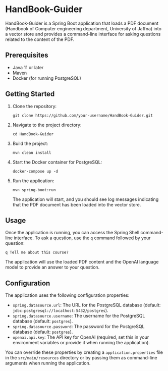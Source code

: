 
# HandBook-Guider

HandBook-Guider is a Spring Boot application that loads a PDF document (Handbook of Computer engineering department, University of Jaffna) into a vector store and provides a command-line interface for asking questions related to the content of the PDF.

## Prerequisites

- Java 11 or later
- Maven
- Docker (for running PostgreSQL)

## Getting Started

1. Clone the repository:

   ```
   git clone https://github.com/your-username/HandBook-Guider.git
   ```

2. Navigate to the project directory:

   ```
   cd HandBook-Guider
   ```

3. Build the project:

   ```
   mvn clean install
   ```

4. Start the Docker container for PostgreSQL:

   ```
   docker-compose up -d
   ```

5. Run the application:

   ```
   mvn spring-boot:run
   ```

   The application will start, and you should see log messages indicating that the PDF document has been loaded into the vector store.

## Usage

Once the application is running, you can access the Spring Shell command-line interface. To ask a question, use the `q` command followed by your question:

```
q Tell me about this course?
```

The application will use the loaded PDF content and the OpenAI language model to provide an answer to your question.

## Configuration

The application uses the following configuration properties:

- `spring.datasource.url`: The URL for the PostgreSQL database (default: `jdbc:postgresql://localhost:5432/postgres`).
- `spring.datasource.username`: The username for the PostgreSQL database (default: `postgres`).
- `spring.datasource.password`: The password for the PostgreSQL database (default: `postgres`).
- `openai.api.key`: The API key for OpenAI (required, set this in your environment variables or provide it when running the application).

You can override these properties by creating a `application.properties` file in the `src/main/resources` directory or by passing them as command-line arguments when running the application.

